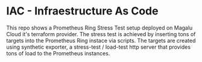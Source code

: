 # IAC - Infraestructure As Code
This repo shows a Prometheus Ring Stress Test setup deployed on Magalu Cloud it's terraform provider.
The stress test is achieved by inserting tons of targets into the Prometheus Ring instace via scripts.
The targets are created using synthetic exporter, a stress-test / load-test http server that provides tons of load to the Prometheus instances.